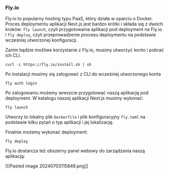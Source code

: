 
### Fly.io

Fly.io to popularny hosting typu PaaS, który działa w oparciu o Docker. Proces deploymentu aplikacji Next.js jest bardzo krótki i składa się z dwóch kroków: `fly launch`, czyli przygotowania aplikacji pod deployment na Fly.io i `fly deploy`, czyli przeprowadzenie procesu deploymentu na podstawie wcześniej utworzonej konfiguracji.

Zanim będzie możliwe korzystanie z Fly.io, musimy utworzyć konto i pobrać ich CLI.

```
curl -L https://fly.io/install.sh | sh
```

Po instalacji musimy się zalogować z CLI do wcześniej utworzonego konta

```
fly auth login
```

Po zalogowaniu możemy wreszcie przygotować naszą aplikację pod deployment. W katalogu naszej aplikacji Next.js musimy wykonać:

```
fly launch
```

Utworzy to lokalny plik `Dockerfile` i plik konfiguracyjny `fly.toml` na podstawie kilku pytań o typ aplikacji i jej lokalizację.

Finalnie możemy wykonać deployment:

```
fly deploy
```

Fly.io dostarcza też obszerny panel webowy do zarządzania naszą aplikacją:


![[Pasted image 20240703115849.png]]

